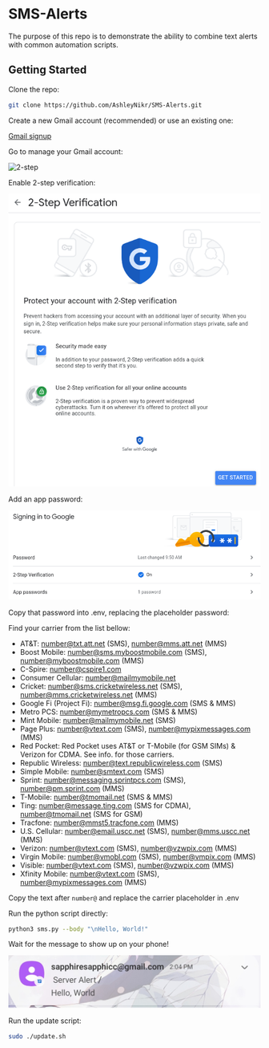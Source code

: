 # SMS-Alerts

The purpose of this repo is to demonstrate the ability to combine text alerts with common automation scripts.

## Getting Started

Clone the repo:

```bash
git clone https://github.com/AshleyNikr/SMS-Alerts.git
```

Create a new Gmail account (recommended) or use an existing one:

[Gmail signup](https://accounts.google.com/signup/v2/webcreateaccount?service=mail&continue=https%3A%2F%2Fmail.google.com%2Fmail%2Fu%2F0%2F&dsh=S571141601%3A1655573958454104&biz=false&flowName=GlifWebSignIn&flowEntry=SignUp)

Go to manage your Gmail account:

![2-step]("https://github.com/AshleyNikr/SMS-Alerts/blob/main/images/manage%20account.png)

Enable 2-step verification:

![Manage Gmail](https://github.com/AshleyNikr/SMS-Alerts/blob/main/images/2-step%20verification.png)

Add an app password:

![App Password](https://github.com/AshleyNikr/SMS-Alerts/blob/main/images/app%20password.png)

Copy that password into .env, replacing the placeholder password:

Find your carrier from the list bellow:

- AT&T: number@txt.att.net (SMS), number@mms.att.net (MMS)
- Boost Mobile: number@sms.myboostmobile.com (SMS), number@myboostmobile.com (MMS)
- C-Spire: number@cspire1.com
- Consumer Cellular: number@mailmymobile.net
- Cricket: number@sms.cricketwireless.net (SMS), number@mms.cricketwireless.net (MMS)
- Google Fi (Project Fi): number@msg.fi.google.com (SMS & MMS)
- Metro PCS: number@mymetropcs.com (SMS & MMS)
- Mint Mobile: number@mailmymobile.net (SMS)
- Page Plus: number@vtext.com (SMS), number@mypixmessages.com (MMS)
- Red Pocket: Red Pocket uses AT&T or T-Mobile (for GSM SIMs) & Verizon for CDMA. See info. for those carriers.
- Republic Wireless: number@text.republicwireless.com (SMS)
- Simple Mobile: number@smtext.com (SMS)
- Sprint: number@messaging.sprintpcs.com (SMS), number@pm.sprint.com (MMS)
- T-Mobile: number@tmomail.net (SMS & MMS)
- Ting: number@message.ting.com (SMS for CDMA), number@tmomail.net (SMS for GSM)
- Tracfone: number@mmst5.tracfone.com (MMS)
- U.S. Cellular: number@email.uscc.net (SMS), number@mms.uscc.net (MMS)
- Verizon: number@vtext.com (SMS), number@vzwpix.com (MMS)
- Virgin Mobile: number@vmobl.com (SMS), number@vmpix.com (MMS)
- Visible: number@vtext.com (SMS), number@vzwpix.com (MMS)
- Xfinity Mobile: number@vtext.com (SMS), number@mypixmessages.com (MMS)

Copy the text after `number@` and replace the carrier placeholder in .env

Run the python script directly:

```bash
python3 sms.py --body "\nHello, World!"
```

Wait for the message to show up on your phone!

![Text Message](https://github.com/AshleyNikr/SMS-Alerts/blob/main/images/text.jpg)

Run the update script:

```bash
sudo ./update.sh
```
